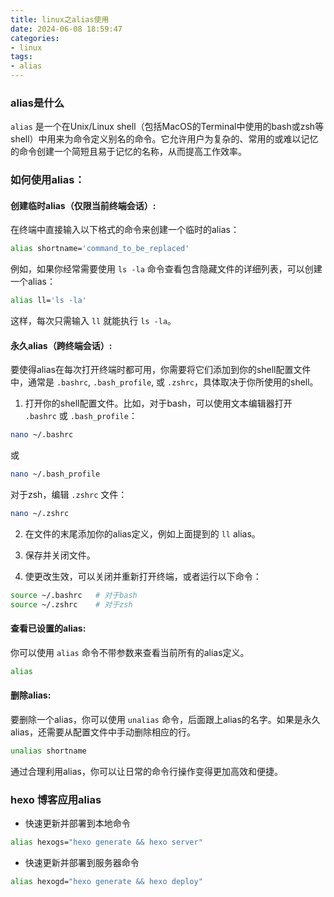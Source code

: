 ```yaml
---
title: linux之alias使用
date: 2024-06-08 18:59:47
categories:
- linux
tags: 
- alias
---
```


### alias是什么

`alias` 是一个在Unix/Linux shell（包括MacOS的Terminal中使用的bash或zsh等shell）中用来为命令定义别名的命令。它允许用户为复杂的、常用的或难以记忆的命令创建一个简短且易于记忆的名称，从而提高工作效率。

### 如何使用alias：

#### 创建临时alias（仅限当前终端会话）:
在终端中直接输入以下格式的命令来创建一个临时的alias：

```bash
alias shortname='command_to_be_replaced'
```

例如，如果你经常需要使用 `ls -la` 命令查看包含隐藏文件的详细列表，可以创建一个alias：

```bash
alias ll='ls -la'
```

这样，每次只需输入 `ll` 就能执行 `ls -la`。

#### 永久alias（跨终端会话）:
要使得alias在每次打开终端时都可用，你需要将它们添加到你的shell配置文件中，通常是 `.bashrc`, `.bash_profile`, 或 `.zshrc`，具体取决于你所使用的shell。

1. 打开你的shell配置文件。比如，对于bash，可以使用文本编辑器打开 `.bashrc` 或 `.bash_profile`：

```bash
nano ~/.bashrc
```

或

```bash
nano ~/.bash_profile
```

对于zsh，编辑 `.zshrc` 文件：

```bash
nano ~/.zshrc
```

2. 在文件的末尾添加你的alias定义，例如上面提到的 `ll` alias。

3. 保存并关闭文件。

4. 使更改生效，可以关闭并重新打开终端，或者运行以下命令：

```bash
source ~/.bashrc   # 对于bash
source ~/.zshrc    # 对于zsh
```

#### 查看已设置的alias:
你可以使用 `alias` 命令不带参数来查看当前所有的alias定义。

```bash
alias
```

#### 删除alias:
要删除一个alias，你可以使用 `unalias` 命令，后面跟上alias的名字。如果是永久alias，还需要从配置文件中手动删除相应的行。

```bash
unalias shortname
```

通过合理利用alias，你可以让日常的命令行操作变得更加高效和便捷。

### hexo 博客应用alias

- 快速更新并部署到本地命令

```bash
alias hexogs="hexo generate && hexo server"
```

- 快速更新并部署到服务器命令

```bash
alias hexogd="hexo generate && hexo deploy"
```


